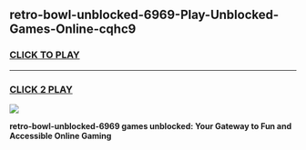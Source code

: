 
## retro-bowl-unblocked-6969-Play-Unblocked-Games-Online-cqhc9
<h3>
<a href="https://premium76.site?title=retro-bowl-unblocked-6969&ref=25A">CLICK TO PLAY</a></h3>
<hr>

<h3>
<a href="https://premium76.site?title=retro-bowl-unblocked-6969&ref=25A">CLICK 2 PLAY</a>
  
</h3>

<a href="https://premium76.site?title=retro-bowl-unblocked-6969&ref=25A"><img src="https://clearcache.store/games.png"></a>


**retro-bowl-unblocked-6969 games unblocked: Your Gateway to Fun and Accessible Online Gaming**
